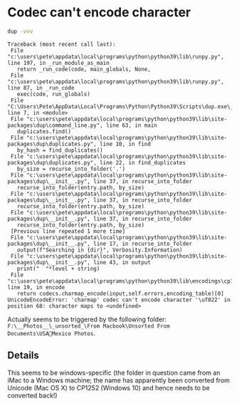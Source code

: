 # Codec can't encode character

```sh
dup -vvv
```

```text
Traceback (most recent call last):
 File "c:\users\pete\appdata\local\programs\python\python39\lib\runpy.py", line 197, in _run_module_as_main
   return _run_code(code, main_globals, None,
 File "c:\users\pete\appdata\local\programs\python\python39\lib\runpy.py", line 87, in _run_code
   exec(code, run_globals)
 File "C:\Users\Pete\AppData\Local\Programs\Python\Python39\Scripts\dup.exe\__main__.py", line 7, in <module>
 File "c:\users\pete\appdata\local\programs\python\python39\lib\site-packages\dup\command_line.py", line 63, in main
   duplicates.find()
 File "c:\users\pete\appdata\local\programs\python\python39\lib\site-packages\dup\duplicates.py", line 10, in find
   by_hash = find_duplicates()
 File "c:\users\pete\appdata\local\programs\python\python39\lib\site-packages\dup\duplicates.py", line 22, in find_duplicates
   by_size = recurse_into_folder('.')
 File "c:\users\pete\appdata\local\programs\python\python39\lib\site-packages\dup\__init__.py", line 37, in recurse_into_folder
   recurse_into_folder(entry.path, by_size)
 File "c:\users\pete\appdata\local\programs\python\python39\lib\site-packages\dup\__init__.py", line 37, in recurse_into_folder
   recurse_into_folder(entry.path, by_size)
 File "c:\users\pete\appdata\local\programs\python\python39\lib\site-packages\dup\__init__.py", line 37, in recurse_into_folder
   recurse_into_folder(entry.path, by_size)
 [Previous line repeated 1 more time]
 File "c:\users\pete\appdata\local\programs\python\python39\lib\site-packages\dup\__init__.py", line 17, in recurse_into_folder
   output(f"Searching in {dir}", Verbosity.Information)
 File "c:\users\pete\appdata\local\programs\python\python39\lib\site-packages\dup\__init__.py", line 43, in output
   print("  "*level + string)
 File "c:\users\pete\appdata\local\programs\python\python39\lib\encodings\cp1252.py", line 19, in encode
   return codecs.charmap_encode(input,self.errors,encoding_table)[0]
UnicodeEncodeError: 'charmap' codec can't encode character '\uf022' in position 68: character maps to <undefined>
```

Actually seems to be triggered by the following folder: `F:\__Photos__\_unsorted_\From Macbook\Unsorted From Documents\USAMexico Photos`.

## Details

This seems to be windows-specific (the folder in question came from an iMac to a Windows machine; the name has apparently been converted from Unicode (Mac OS X) to CP1252 (Windows 10) and hence needs to be converted back!)
